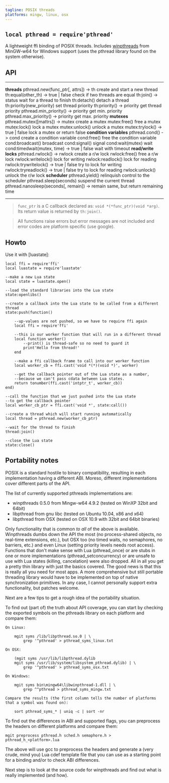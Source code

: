```yaml
---
tagline: POSIX threads
platforms: mingw, linux, osx
---
```


## `local pthread = require'pthread'`

A lightweight ffi binding of POSIX threads. Includes [winpthreads] from
MinGW-w64 for Windows support (uses the pthread library found on the
system otherwise).

[winpthreads]: http://sourceforge.net/p/mingw-w64/mingw-w64/ci/master/tree/mingw-w64-libraries/winpthreads/

## API

----------------------------------------------- ----------------------------------
__threads__
pthread.new(func_ptr[, attrs]) -> th            create and start a new thread
th:equal(other_th) -> true | false              check if two threads are equal
th:join() -> status                             wait for a thread to finish
th:detach()                                     detach a thread
th:priority(new_priority)                       set thread priority
th:priority() -> priority                       get thread priority
pthread.min_priority() -> priority              get min. priority
pthread.max_priority() -> priority              get max. priority
__mutexes__
pthread.mutex([mattrs]) -> mutex                create a mutex
mutex:free()                                    free a mutex
mutex:lock()                                    lock a mutex
mutex:unlock()                                  unlock a mutex
mutex:trylock() -> true | false                 lock a mutex or return false
__condition variables__
pthread.cond() -> cond                          create a condition variable
cond:free()                                     free the condition variable
cond:broadcast()                                broadcast
cond:signal()                                   signal
cond:wait(mutex)                                wait
cond:timedwait(mutex, time) -> true | false     wait with timeout
__read/write locks__
pthread.rwlock() -> rwlock                      create a r/w lock
rwlock:free()                                   free a r/w lock
rwlock:writelock()                              lock for writing
rwlock:readlock()                               lock for reading
rwlock:trywritelock() -> true | false           try to lock for writing
rwlock:tryreadlock() -> true | false            try to lock for reading
rwlock:unlock()                                 unlock the r/w lock
__scheduler__
pthread.yield()                                 relinquish control to the scheduler
pthread.sleep(seconds)                          suspend the current thread
pthread.nanosleep(seconds[, remain]) -> remain  same, but return remaining time
----------------------------------------------- ----------------------------------

> `func_ptr` is a C callback declared as: `void *(*func_ptr)(void *arg)`.
Its return value is returned by `th:join()`.

> All functions raise errors but error messages are not included
and error codes are platform specific (use google).

## Howto

Use it with [luastate]:

~~~{.lua}
local ffi = require'ffi'
local luastate = require'luastate'

--make a new Lua state
local state = luastate.open()

--load the standard libraries into the Lua state
state:openlibs()

--create a callback into the Lua state to be called from a different thread
state:push(function()

	--up-values are not pushed, so we have to require ffi again
	local ffi = require'ffi'

	--this is our worker function that will run in a different thread
	local function worker()
		--print() is thread-safe so no need to guard it
		print'Hello from thread!'
	end

	--make a ffi callback frame to call into our worker function
	local worker_cb = ffi.cast('void *(*)(void *)', worker)

	--get the callback pointer out of the Lua state as a number,
	--because we can't pass cdata between Lua states.
	return tonumber(ffi.cast('intptr_t', worker_cb))
end)

--call the function that we just pushed into the Lua state
--to get the callback pointer
local worker_cb_ptr = ffi.cast('void *', state:call())

--create a thread which will start running automatically
local thread = pthread.new(worker_cb_ptr)

--wait for the thread to finish
thread:join()

--close the Lua state
state:close()
~~~

## Portability notes

POSIX is a standard hostile to binary compatibility, resulting in each
implementation having a different ABI. Moreso, different implementations
cover different parts of the API.

The list of currently supported pthreads implementations are:

  * winpthreads 0.5.0 from Mingw-w64 4.9.2 (tested on WinXP 32bit and 64bit)
  * libpthread from gnu libc (tested on Ubuntu 10.04, x86 and x64)
  * libpthread from OSX (tested on OSX 10.9 with 32bit and 64bit binaries)

Only functionality that is common _to all_ of the above is available.
Winpthreads dumbs down the API the most (no process-shared objects,
no real-time extensions, etc.), but OSX too (no timed waits, no semaphores, no barriers, etc.) and even Linux (setting priority levels needs root access).
Functions that don't make sense with Lua (pthread_once) or are stubs
in one or more implementations (pthread_setconcurrency) or are unsafe
to use with Lua states (killing, cancelation) were also dropped. All in all
you get a pretty thin library with just the basics covered.
The good news is that this is really all you need for most apps.
A more comprehensive but still portable threading library would have to
be implemented on top of native synchronization primitives. In any case,
I cannot personally support extra functionality, but patches welcome.

Next are a few tips to get a rough idea of the portability situation.

To find out (part of) the truth about API coverage, you can start by
checking the exported symbols on the pthreads library on each platform
and compare them:

	On Linux:

		mgit syms /lib/libpthread.so.0 | \
			grep '^pthread' > pthread_syms_linux.txt

	On OSX:

		(mgit syms /usr/lib/libpthread.dylib
		mgit syms /usr/lib/system/libsystem_pthread.dylib) | \
			grep '^pthread' > pthread_syms_osx.txt

	On Windows:

		mgit syms bin\mingw64\libwinpthread-1.dll | \
			grep ^^pthread > pthread_syms_mingw.txt

	Compare the results (the first column tells the number of platforms
	that a symbol was found on):

		sort pthread_syms_* | uniq -c | sort -nr

To find out the differences in ABI and supported flags, you can preprocess
the headers on different platforms and compare them:

	mgit preprocess pthread.h sched.h semaphore.h > pthread_h_<platform>.lua

The above will use gcc to preprocess the headers and generate a
(very crude, mind you) Lua cdef template file that you can use
as a starting point for a binding and/or to check ABI differences.

Next step is to look at the source code for winpthreads and find out what
is really implemented (and how).
